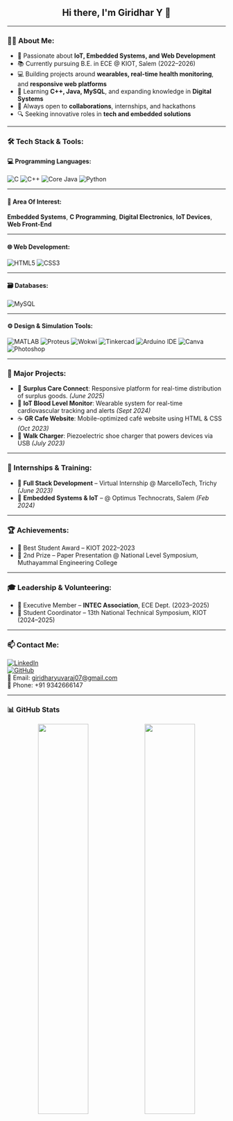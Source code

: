 <h2 align="center">Hi there, I'm Giridhar Y 👋</h2>

---

### 👨‍💻 About Me:

- 🎯 Passionate about **IoT, Embedded Systems, and Web Development**
- 📚 Currently pursuing B.E. in ECE @ KIOT, Salem (2022–2026)
- 💻 Building projects around **wearables, real-time health monitoring**, and **responsive web platforms**
- 🌱 Learning **C++, Java, MySQL**, and expanding knowledge in **Digital Systems**
- 🤝 Always open to **collaborations**, internships, and hackathons
- 🔍 Seeking innovative roles in **tech and embedded solutions**

---

### 🛠️ Tech Stack & Tools:

#### 💻 Programming Languages:
![C](https://img.shields.io/badge/C-00599C?style=flat-square&logo=c&logoColor=white)
![C++](https://img.shields.io/badge/C++-004482?style=flat-square&logo=cplusplus&logoColor=white)
![Core Java](https://img.shields.io/badge/Java-ED8B00?style=flat-square&logo=java&logoColor=white)
![Python](https://img.shields.io/badge/Python-3776AB?style=flat-square&logo=python&logoColor=white)

---

#### 🔌 Area Of Interest:
**Embedded Systems**, **C Programming**, **Digital Electronics**, **IoT Devices**, **Web Front-End**

---

#### 🌐 Web Development:
![HTML5](https://img.shields.io/badge/HTML5-E34F26?style=flat-square&logo=html5&logoColor=white)
![CSS3](https://img.shields.io/badge/CSS3-1572B6?style=flat-square&logo=css3&logoColor=white)

---

#### 🗃️ Databases:
![MySQL](https://img.shields.io/badge/MySQL-00758F?style=flat-square&logo=mysql&logoColor=white)

---

#### ⚙️ Design & Simulation Tools:
![MATLAB](https://img.shields.io/badge/MATLAB-CC0000?style=flat-square&logo=mathworks&logoColor=white)
![Proteus](https://img.shields.io/badge/Proteus-blue?style=flat-square)
![Wokwi](https://img.shields.io/badge/Wokwi-green?style=flat-square)
![Tinkercad](https://img.shields.io/badge/Tinkercad-F37726?style=flat-square&logo=autodesk&logoColor=white)
![Arduino IDE](https://img.shields.io/badge/Arduino_IDE-00979D?style=flat-square&logo=arduino&logoColor=white)
![Canva](https://img.shields.io/badge/Canva-00C4CC?style=flat-square&logo=canva&logoColor=white)
![Photoshop](https://img.shields.io/badge/Photoshop-31A8FF?style=flat-square&logo=adobephotoshop&logoColor=white)

---

### 🚀 Major Projects:

- 🔐 **Surplus Care Connect**: Responsive platform for real-time distribution of surplus goods. *(June 2025)*
- 💉 **IoT Blood Level Monitor**: Wearable system for real-time cardiovascular tracking and alerts *(Sept 2024)*
- ☕ **GR Cafe Website**: Mobile-optimized café website using HTML & CSS *(Oct 2023)*
- 👟 **Walk Charger**: Piezoelectric shoe charger that powers devices via USB *(July 2023)*

---

### 🧪 Internships & Training:

- 🧠 **Full Stack Development** – Virtual Internship @ MarcelloTech, Trichy *(June 2023)*
- 🔧 **Embedded Systems & IoT** – @ Optimus Technocrats, Salem *(Feb 2024)*

---

### 🏆 Achievements:

- 🏅 Best Student Award – KIOT 2022–2023  
- 🥈 2nd Prize – Paper Presentation @ National Level Symposium, Muthayammal Engineering College

---

### 🎓 Leadership & Volunteering:

- 🤝 Executive Member – **INTEC Association**, ECE Dept. (2023–2025)  
- 🧩 Student Coordinator – 13th National Technical Symposium, KIOT (2024–2025)

---

### 📫 Contact Me:

[![LinkedIn](https://img.shields.io/badge/LinkedIn-blue?style=flat-square&logo=linkedin&logoColor=white)](https://www.linkedin.com/in/giridhar-yuvaraj-0a4044261)  
[![GitHub](https://img.shields.io/badge/GitHub-000?style=flat-square&logo=github&logoColor=white)](https://github.com/giridharyuvaraj)  
📧 Email: giridharyuvaraj07@gmail.com  
📱 Phone: +91 9342666147

---

### 📊 GitHub Stats

<p align="center">
  <img src="https://github-readme-stats.vercel.app/api?username=giridharyuvaraj&show_icons=true&theme=tokyonight" width="48%"/>
  <img src="https://github-readme-stats.vercel.app/api/top-langs/?username=giridharyuvaraj&layout=compact&theme=tokyonight" width="48%"/>
</p>
